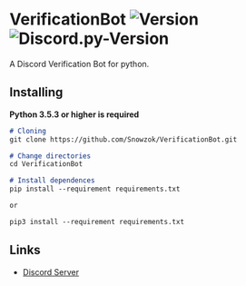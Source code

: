 # VerificationBot ![Version](https://img.shields.io/badge/python-3.5%20%7C%203.6%20%7C%203.7-blue?style=flat-square) ![Discord.py-Version](https://img.shields.io/badge/discord.py-1.2.4-blue?style=flat-square)

A Discord Verification Bot for python.

## Installing


**Python 3.5.3 or higher is required**

```markdown
# Cloning
git clone https://github.com/Snowzok/VerificationBot.git

# Change directories
cd VerificationBot

# Install dependences
pip install --requirement requirements.txt

or

pip3 install --requirement requirements.txt
```

## Links

-   [Discord Server](https://discord.gg/s25at7n)

